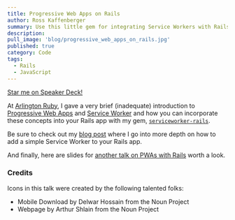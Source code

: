 ```yaml
---
title: Progressive Web Apps on Rails
author: Ross Kaffenberger
summary: Use this little gem for integrating Service Workers with Rails
description:
pull_image: 'blog/progressive_web_apps_on_rails.jpg'
published: true
category: Code
tags:
  - Rails
  - JavaScript
---
```


<script async class="speakerdeck-embed" data-id="55eba03687a64d8ea7646b63c68eb7bf" data-ratio="1.33333333333333" src="//speakerdeck.com/assets/embed.js"></script>

[Star me on Speaker Deck!](https://speakerdeck.com/rossta/progressive-web-apps-on-rails)

At [Arlington Ruby](http://www.meetup.com/Arlington-Ruby/events/233611761/), I gave a very brief (inadequate) introduction to [Progressive Web Apps](https://developers.google.com/web/progressive-web-apps/) and [Service Worker](https://developer.mozilla.org/en-US/docs/Web/API/Service_Worker_API) and how you can incorporate these concepts into your Rails app with my gem, [`serviceworker-rails`](https://github.com/rossta/serviceworker-rails).

Be sure to check out my [blog post](/blog/make-your-rails-app-a-progressive-web-app.html) where I go
into more depth on how to add a simple Service Worker to your Rails app.

And finally, here are slides for [another talk on PWAs with Rails](http://slides.com/sophiedeziel/progressive-web-apps#/) worth a look.

### Credits

Icons in this talk were created by the following talented folks:

* Mobile Download by Delwar Hossain from the Noun Project
* Webpage by Arthur Shlain from the Noun Project

